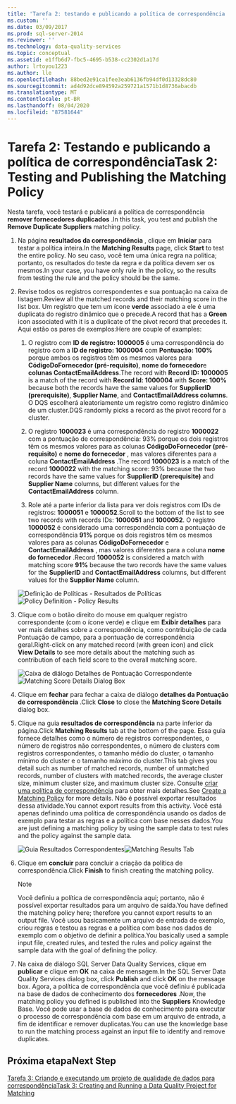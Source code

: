 ```yaml
---
title: 'Tarefa 2: testando e publicando a política de correspondência | Microsoft Docs'
ms.custom: ''
ms.date: 03/09/2017
ms.prod: sql-server-2014
ms.reviewer: ''
ms.technology: data-quality-services
ms.topic: conceptual
ms.assetid: e1ffb6d7-fbc5-4695-b538-cc2302d1a17d
author: lrtoyou1223
ms.author: lle
ms.openlocfilehash: 88bed2e91ca1fee3eab6136fb94df0d13328dc80
ms.sourcegitcommit: ad4d92dce894592a259721a1571b1d8736abacdb
ms.translationtype: MT
ms.contentlocale: pt-BR
ms.lasthandoff: 08/04/2020
ms.locfileid: "87581644"
---
```

# <a name="task-2-testing-and-publishing-the-matching-policy"></a><span data-ttu-id="0fab5-102">Tarefa 2: Testando e publicando a política de correspondência</span><span class="sxs-lookup"><span data-stu-id="0fab5-102">Task 2: Testing and Publishing the Matching Policy</span></span>
  <span data-ttu-id="0fab5-103">Nesta tarefa, você testará e publicará a política de correspondência **remover fornecedores duplicados** .</span><span class="sxs-lookup"><span data-stu-id="0fab5-103">In this task, you test and publish the **Remove Duplicate Suppliers** matching policy.</span></span>  
  
1.  <span data-ttu-id="0fab5-104">Na página **resultados da correspondência** , clique em **Iniciar** para testar a política inteira.</span><span class="sxs-lookup"><span data-stu-id="0fab5-104">In the **Matching Results** page, click **Start** to test the entire policy.</span></span> <span data-ttu-id="0fab5-105">No seu caso, você tem uma única regra na política; portanto, os resultados do teste da regra e da política devem ser os mesmos.</span><span class="sxs-lookup"><span data-stu-id="0fab5-105">In your case, you have only rule in the policy, so the results from testing the rule and the policy should be the same.</span></span>  
  
2.  <span data-ttu-id="0fab5-106">Revise todos os registros correspondentes e sua pontuação na caixa de listagem.</span><span class="sxs-lookup"><span data-stu-id="0fab5-106">Review all the matched records and their matching score in the list box.</span></span> <span data-ttu-id="0fab5-107">Um registro que tem um ícone **verde** associado a ele é uma duplicata do registro dinâmico que o precede.</span><span class="sxs-lookup"><span data-stu-id="0fab5-107">A record that has a **Green** icon associated with it is a duplicate of the pivot record that precedes it.</span></span> <span data-ttu-id="0fab5-108">Aqui estão os pares de exemplos:</span><span class="sxs-lookup"><span data-stu-id="0fab5-108">Here are couple of examples:</span></span>  
  
    1.  <span data-ttu-id="0fab5-109">O registro com **ID de registro: 1000005** é uma correspondência do registro com a **ID de registro: 1000004** com **Pontuação: 100%** porque ambos os registros têm os mesmos valores para **CódigoDoFornecedor (pré-requisito)**, **nome do fornecedor**e **colunas ContactEmailAddress**.</span><span class="sxs-lookup"><span data-stu-id="0fab5-109">The record with **Record ID: 1000005** is a match of the record with **Record Id: 1000004** with **Score: 100%** because both the records have the same values for **SupplierID (prerequisite)**, **Supplier Name**, and **ContactEmailAddress columns**.</span></span> <span data-ttu-id="0fab5-110">O DQS escolherá aleatoriamente um registro como registro dinâmico de um cluster.</span><span class="sxs-lookup"><span data-stu-id="0fab5-110">DQS randomly picks a record as the pivot record for a cluster.</span></span>  
  
    2.  <span data-ttu-id="0fab5-111">O registro **1000023** é uma correspondência do registro **1000022** com a pontuação de correspondência: 93% porque os dois registros têm os mesmos valores para as colunas **CódigoDoFornecedor (pré-requisito)** e **nome do fornecedor** , mas valores diferentes para a coluna **ContactEmailAddress** .</span><span class="sxs-lookup"><span data-stu-id="0fab5-111">The record **1000023** is a match of the record **1000022** with the matching score: 93% because the two records have the same values for **SupplierID (prerequisite)** and **Supplier Name** columns, but different values for the **ContactEmailAddress** column.</span></span>  
  
    3.  <span data-ttu-id="0fab5-112">Role até a parte inferior da lista para ver dois registros com IDs de registros: **1000051** e **1000052**.</span><span class="sxs-lookup"><span data-stu-id="0fab5-112">Scroll to the bottom of the list to see two records with records IDs: **1000051** and **1000052**.</span></span> <span data-ttu-id="0fab5-113">O registro **1000052** é considerado uma correspondência com a pontuação de correspondência **91%** porque os dois registros têm os mesmos valores para as colunas **CódigoDoFornecedor** e **ContactEmailAddress** , mas valores diferentes para a coluna **nome do fornecedor** .</span><span class="sxs-lookup"><span data-stu-id="0fab5-113">Record **1000052** is considered a match with matching score **91%** because the two records have the same values for the **SupplierID** and **ContactEmailAddress** columns, but different values for the **Supplier Name** column.</span></span>  
  
     <span data-ttu-id="0fab5-114">![Definição de Políticas - Resultados de Políticas](../../2014/tutorials/media/et-testingandpublishingthematchingpolicy-01.jpg "Definição de Políticas - Resultados de Políticas")</span><span class="sxs-lookup"><span data-stu-id="0fab5-114">![Policy Definition - Policy Results](../../2014/tutorials/media/et-testingandpublishingthematchingpolicy-01.jpg "Policy Definition - Policy Results")</span></span>  
  
3.  <span data-ttu-id="0fab5-115">Clique com o botão direito do mouse em qualquer registro correspondente (com o ícone verde) e clique em **Exibir detalhes** para ver mais detalhes sobre a correspondência, como contribuição de cada Pontuação de campo, para a pontuação de correspondência geral.</span><span class="sxs-lookup"><span data-stu-id="0fab5-115">Right-click on any matched record (with green icon) and click **View Details** to see more details about the matching such as contribution of each field score to the overall matching score.</span></span>  
  
     <span data-ttu-id="0fab5-116">![Caixa de diálogo Detalhes de Pontuação Correspondente](../../2014/tutorials/media/et-testingandpublishingthematchingpolicy-02.jpg "Caixa de diálogo Detalhes de Pontuação Correspondente")</span><span class="sxs-lookup"><span data-stu-id="0fab5-116">![Matching Score Details Dialog Box](../../2014/tutorials/media/et-testingandpublishingthematchingpolicy-02.jpg "Matching Score Details Dialog Box")</span></span>  
  
4.  <span data-ttu-id="0fab5-117">Clique em **fechar** para fechar a caixa de diálogo **detalhes da Pontuação de correspondência** .</span><span class="sxs-lookup"><span data-stu-id="0fab5-117">Click **Close** to close the **Matching Score Details** dialog box.</span></span>  
  
5.  <span data-ttu-id="0fab5-118">Clique na guia **resultados de correspondência** na parte inferior da página.</span><span class="sxs-lookup"><span data-stu-id="0fab5-118">Click **Matching Results** tab at the bottom of the page.</span></span> <span data-ttu-id="0fab5-119">Essa guia fornece detalhes como o número de registros correspondentes, o número de registros não correspondentes, o número de clusters com registros correspondentes, o tamanho médio do cluster, o tamanho mínimo do cluster e o tamanho máximo do cluster.</span><span class="sxs-lookup"><span data-stu-id="0fab5-119">This tab gives you detail such as number of matched records, number of unmatched records, number of clusters with matched records, the average cluster size, minimum cluster size, and maximum cluster size.</span></span> <span data-ttu-id="0fab5-120">Consulte [criar uma política de correspondência](https://msdn.microsoft.com/library/hh270290.aspx) para obter mais detalhes.</span><span class="sxs-lookup"><span data-stu-id="0fab5-120">See [Create a Matching Policy](https://msdn.microsoft.com/library/hh270290.aspx) for more details.</span></span> <span data-ttu-id="0fab5-121">Não é possível exportar resultados dessa atividade.</span><span class="sxs-lookup"><span data-stu-id="0fab5-121">You cannot export results from this activity.</span></span> <span data-ttu-id="0fab5-122">Você está apenas definindo uma política de correspondência usando os dados de exemplo para testar as regras e a política com base nesses dados.</span><span class="sxs-lookup"><span data-stu-id="0fab5-122">You are just defining a matching policy by using the sample data to test rules and the policy against the sample data.</span></span>  
  
     <span data-ttu-id="0fab5-123">![Guia Resultados Correspondentes](../../2014/tutorials/media/et-testingandpublishingthematchingpolicy-03.jpg "Guia Resultados Correspondentes")</span><span class="sxs-lookup"><span data-stu-id="0fab5-123">![Matching Results Tab](../../2014/tutorials/media/et-testingandpublishingthematchingpolicy-03.jpg "Matching Results Tab")</span></span>  
  
6.  <span data-ttu-id="0fab5-124">Clique em **concluir** para concluir a criação da política de correspondência.</span><span class="sxs-lookup"><span data-stu-id="0fab5-124">Click **Finish** to finish creating the matching policy.</span></span>  
  
    > [!NOTE]  
    >  <span data-ttu-id="0fab5-125">Você definiu a política de correspondência aqui; portanto, não é possível exportar resultados para um arquivo de saída.</span><span class="sxs-lookup"><span data-stu-id="0fab5-125">You have defined the matching policy here; therefore you cannot export results to an output file.</span></span> <span data-ttu-id="0fab5-126">Você usou basicamente um arquivo de entrada de exemplo, criou regras e testou as regras e a política com base nos dados de exemplo com o objetivo de definir a política.</span><span class="sxs-lookup"><span data-stu-id="0fab5-126">You basically used a sample input file, created rules, and tested the rules and policy against the sample data with the goal of defining the policy.</span></span>  
  
7.  <span data-ttu-id="0fab5-127">Na caixa de diálogo SQL Server Data Quality Services, clique em **publicar** e clique em **OK** na caixa de mensagem.</span><span class="sxs-lookup"><span data-stu-id="0fab5-127">In the SQL Server Data Quality Services dialog box, click **Publish** and click **OK** on the message box.</span></span> <span data-ttu-id="0fab5-128">Agora, a política de correspondência que você definiu é publicada na base de dados de conhecimento dos **fornecedores** .</span><span class="sxs-lookup"><span data-stu-id="0fab5-128">Now, the matching policy you defined is published into the **Suppliers** Knowledge Base.</span></span> <span data-ttu-id="0fab5-129">Você pode usar a base de dados de conhecimento para executar o processo de correspondência com base em um arquivo de entrada, a fim de identificar e remover duplicatas.</span><span class="sxs-lookup"><span data-stu-id="0fab5-129">You can use the knowledge base to run the matching process against an input file to identify and remove duplicates.</span></span>  
  
## <a name="next-step"></a><span data-ttu-id="0fab5-130">Próxima etapa</span><span class="sxs-lookup"><span data-stu-id="0fab5-130">Next Step</span></span>  
 [<span data-ttu-id="0fab5-131">Tarefa 3: Criando e executando um projeto de qualidade de dados para correspondência</span><span class="sxs-lookup"><span data-stu-id="0fab5-131">Task 3: Creating and Running a Data Quality Project for Matching</span></span>](../../2014/tutorials/task-3-creating-and-running-a-data-quality-project-for-matching.md)  
  
  
